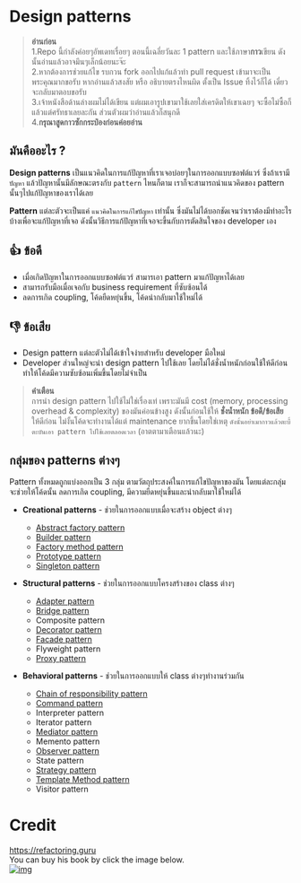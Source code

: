 # Design patterns

> **อ่านก่อน**  
1.Repo นี้กำลังค่อยๆอัพเดทเรื่อยๆ ตอนนี้เฉลี่ยวันละ 1 pattern และใช้ภาษา**กาว**เขียน ดังนั้นอ่านแล้วอาจมึนๆเล็กน้อยนะจ๊ะ  
2.หากต้องการช่วยแก้ไข รบกวน fork ออกไปแก้แล้วทำ pull request เข้ามาจะเป็นพระคุณมากขอรับ หากอ่านแล้วสงสัย หรือ อธิบายตรงไหนผิด ตั้งเป็น Issue ทิ้งไว้ก็ได้ เดี๋ยวจะกลับมาตอบขอรับ  
3.เจ้าหนังสือด้านล่างผมไม่ได้เขียน แต่ผมเอารูปเขามาใช้เลยใส่เครดิตให้เขาเฉยๆ จะซื้อไม่ซื้อก็แล้วแต่ศรัทธาเลยละกัน ส่วนตัวผมว่าอ่านแล้วก็สนุกดี  
4.**กรุณาสูดกาวซักกระป๋องก่อนค่อยอ่าน**

## มันคืออะไร ?
**Design patterns** เป็นแนวคิดในการแก้ปัญหาที่เราเจอบ่อยๆในการออกแบบซอฟต์แวร์ ซึ่งถ้าเรามี `ปัญหา` แล้วปัญหานั้นมีลักษณะตรงกับ `pattern` ไหนก็ตาม เราก็จะสามารถนำแนวคิดของ pattern นั้นๆไปแก้ปัญหาของเราได้เลย  

**Pattern** แต่ละตัวจะเป็นแค่ `แนวคิดในการแก้ไขปัญหา` เท่านั้น ซึ่งมันไม่ได้บอกชัดเจนว่าเราต้องมีทำอะไรบ้างเพื่อจะแก้ปัญหาที่เจอ ดังนั้นวิธีการแก้ปัญหาที่เจอจะขึ้นกับการตัดสินใจของ developer เอง

## 👍 ข้อดี
* เมื่อเกิดปัญหาในการออกแบบซอฟต์แวร์ สามารเอา pattern มาแก้ปัญหาได้เลย
* สามารถรับมือเมื่อเจอกับ business requirement ที่ซับซ้อนได้
* ลดการเกิด coupling, โค้ดยืดหยุ่นขึ้น, โค้ดนำกลับมาใช้ใหม่ได้

## 👎 ข้อเสีย
* Design pattern แต่ละตัวไม่ได้เข้าใจง่ายสำหรับ developer มือใหม่
* Developer ส่วนใหญ่จะนำ design pattern ไปใช้เลย โดยไม่ได้ชั่งน้ำหนักก่อนใช้ให้ดีก่อน ทำให้โค้ดมีความซับซ้อนเพิ่มขึ้นโดยไม่จำเป็น

> **คำเตือน**  
การนำ design pattern ไปใช้ไม่ใช่เรื่องเท่ เพราะมันมี cost (memory, processing overhead & complexity) ของมันค่อนข้างสูง ดังนั้นก่อนใช้ให้ **ชั่งน้ำหนัก ข้อดี/ข้อเสีย** ให้ดีก่อน ไม่งั้นโค้ดจะทำงานได้แต่ maintenance ยากขึ้นโดยใช่เหตุ `ดังนั้นอย่าเมากาวแล้วตะบี้ตะบันเอา pattern ไปใช้เลยตลอดเวลา` (อาตตามาเตือนแล้วนะ)  

## กลุ่มของ patterns ต่างๆ
Pattern ทั้งหมดถูกแบ่งออกเป็น 3 กลุ่ม ตามวัตถุประสงค์ในการแก้ไขปัญหาของมัน โดยแต่ละกลุ่มจะช่วยให้โค้ดนั้น ลดการเกิด coupling, มีความยืดหยุ่นขึ้นและนำกลับมาใช้ใหม่ได้

* **Creational patterns** - ช่วยในการออกแบบเมื่อจะสร้าง object ต่างๆ
  * [Abstract factory pattern](AbstractFactory.md)
  * [Builder pattern](Builder.md)
  * [Factory method pattern](FactoryMethod.md)
  * [Prototype pattern](Prototype.md)
  * [Singleton pattern](Singleton.md)

* **Structural patterns** - ช่วยในการออกแบบโครงสร้างของ class ต่างๆ
  * [Adapter pattern](Adapter.md)
  * [Bridge pattern](Bridge.md)
  * Composite pattern
  * [Decorator pattern](Decorator.md)
  * [Facade pattern](Facade.md)
  * Flyweight pattern
  * [Proxy pattern](Proxy.md)

* **Behavioral patterns** - ช่วยในการออกแบบให้ class ต่างๆทำงานร่วมกัน
  * [Chain of responsibility pattern](ChainOfResponsibility.md)
  * [Command pattern](Command.md)
  * Interpreter pattern
  * Iterator pattern
  * [Mediator pattern](Mediator.md)
  * Memento pattern
  * [Observer pattern](Observer.md)
  * State pattern
  * [Strategy pattern](Strategy.md)
  * [Template Method pattern](TemplateMethod.md)
  * Visitor pattern

# Credit
https://refactoring.guru  
You can buy his book by click the image below.  
[![img](https://refactoring.guru/images/patterns/book/web-cover-en.png)](https://refactoring.guru/design-patterns/book#buy-now)  
